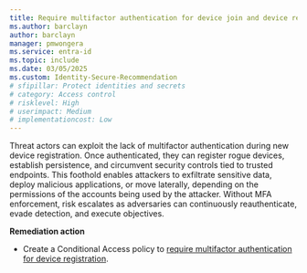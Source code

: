```yaml
---
title: Require multifactor authentication for device join and device registration using user action
ms.author: barclayn
author: barclayn
manager: pmwongera
ms.service: entra-id
ms.topic: include
ms.date: 03/05/2025
ms.custom: Identity-Secure-Recommendation
# sfipillar: Protect identities and secrets
# category: Access control
# risklevel: High
# userimpact: Medium
# implementationcost: Low
---
```

Threat actors can exploit the lack of multifactor authentication during new device registration. Once authenticated, they can register rogue devices, establish persistence, and circumvent security controls tied to trusted endpoints. This foothold enables attackers to exfiltrate sensitive data, deploy malicious applications, or move laterally, depending on the permissions of the accounts being used by the attacker. Without MFA enforcement, risk escalates as adversaries can continuously reauthenticate, evade detection, and execute objectives.

**Remediation action**

- Create a Conditional Access policy to [require multifactor authentication for device registration](/entra/identity/conditional-access/policy-all-users-device-registration).
